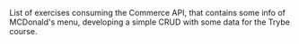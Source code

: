 List of exercises consuming the Commerce API, that contains some info of MCDonald's menu, developing a simple CRUD with some data for the Trybe course.
